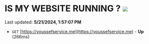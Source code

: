 # IS MY WEBSITE RUNNING ? [![](https://img.shields.io/static/v1?label=Sponsor&message=%E2%9D%A4&logo=GitHub&color=%23fe8e86)](https://github.com/sponsors/<username>)

Last updated: **5/21/2024, 1:57:07 PM**

- `GET` [https://youssefservice.me](https://youssefservice.me) - **Up** (266ms)
